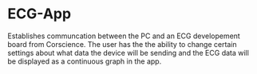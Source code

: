 # ECG-App
Establishes communcation between the PC and an ECG developement board from Corscience. The user has the the ability to change certain settings about what data the device will be sending and the ECG data will be displayed as a continuous graph in the app.

